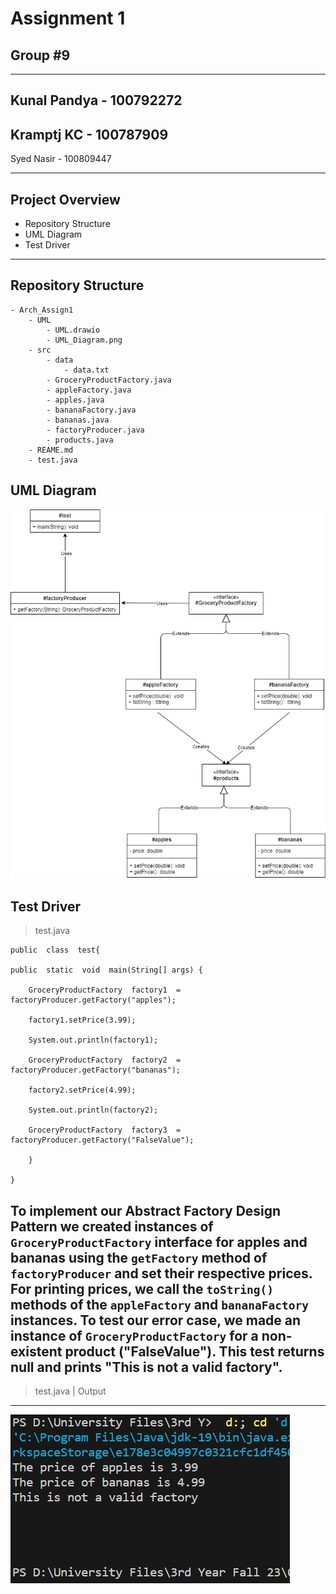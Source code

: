 # **Assignment 1**

## **Group #9**
---
Kunal Pandya - 100792272
---
Kramptj KC - 100787909
---
Syed Nasir - 100809447

---

## Project Overview

- Repository Structure
- UML Diagram
- Test Driver

---

## Repository Structure

```
- Arch_Assign1
	- UML
		- UML.drawio
		- UML_Diagram.png
	- src
		- data
			- data.txt
		- GroceryProductFactory.java
		- appleFactory.java
		- apples.java
		- bananaFactory.java
		- bananas.java
		- factoryProducer.java
		- products.java
	- REAME.md
	- test.java
```

## UML Diagram

![](./UML/UML_Diagram.png)

## Test Driver

> test.java

```
public  class  test{

public  static  void  main(String[] args) {

	GroceryProductFactory  factory1  =  factoryProducer.getFactory("apples");

	factory1.setPrice(3.99);

	System.out.println(factory1);

	GroceryProductFactory  factory2  =  factoryProducer.getFactory("bananas");

	factory2.setPrice(4.99);

	System.out.println(factory2);

	GroceryProductFactory  factory3  =  factoryProducer.getFactory("FalseValue");

	}

}
```

To implement our Abstract Factory Design Pattern we created instances of `GroceryProductFactory` interface for apples and bananas using the `getFactory` method of `factoryProducer` and set their respective prices.
For printing prices, we call the `toString()` methods of the `appleFactory` and `bananaFactory` instances.
To test our error case, we made an instance of `GroceryProductFactory` for a non-existent product ("FalseValue"). This test returns null and prints "This is not a valid factory".
---
> test.java | Output
---
![](./UML/Test_Output.jpg)
